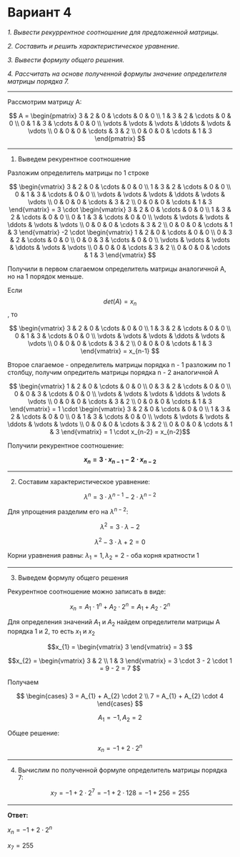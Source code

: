 # Вариант 4
*1. Вывести рекуррентное соотношение для предложенной матрицы.*
   
*2. Составить и решить характеристическое уравнение.*
   
*3. Вывести формулу общего решения.*
   
*4. Рассчитать на основе полученной формулы значение определителя матрицы порядка 7.*

---
Рассмотрим матрицу А:

$$    A =     
 \begin{pmatrix}    
  3 & 2 & 0 & \cdots & 0 & 0 \\    
  1 & 3 & 2 & \cdots & 0 & 0 \\    
  0 & 1 & 3 & \cdots & 0 & 0 \\    
  \vdots  & \vdots & \vdots & \ddots & \vdots & \vdots  \\    
  0 & 0 & 0 & \cdots & 3 & 2 \\    
  0 & 0 & 0 & \cdots & 1 & 3     
 \end{pmatrix}    $$
 
 
--- 

1. Выведем рекурентное соотношение
   
Разложим определитель матрицы по 1 строке
   
$$    \begin{vmatrix}    
  3 & 2 & 0 & \cdots & 0 & 0 \\    
  1 & 3 & 2 & \cdots & 0 & 0 \\    
  0 & 1 & 3 & \cdots & 0 & 0 \\    
  \vdots  & \vdots & \vdots & \ddots & \vdots & \vdots  \\    
  0 & 0 & 0 & \cdots & 3 & 2 \\    
  0 & 0 & 0 & \cdots & 1 & 3     
 \end{vmatrix} = 3 \cdot  
 \begin{vmatrix}    
  3 & 2 & 0 & \cdots & 0 & 0 \\    
  1 & 3 & 2 & \cdots & 0 & 0 \\    
  0 & 1 & 3 & \cdots & 0 & 0 \\    
  \vdots  & \vdots & \vdots & \ddots & \vdots & \vdots  \\    
  0 & 0 & 0 & \cdots & 3 & 2 \\    
  0 & 0 & 0 & \cdots & 1 & 3     
 \end{vmatrix} -2 \cdot  
 \begin{vmatrix}    
  1 & 2 & 0 & \cdots & 0 & 0 \\    
  0 & 3 & 2 & \cdots & 0 & 0 \\    
  0 & 0 & 3 & \cdots & 0 & 0 \\    
  \vdots  & \vdots & \vdots & \ddots & \vdots & \vdots  \\    
  0 & 0 & 0 & \cdots & 3 & 2 \\    
  0 & 0 & 0 & \cdots & 1 & 3     
 \end{vmatrix}   $$

Получили в первом слагаемом определитель матрицы аналогичной А, но на 1 порядок меньше. 

Если $$det(А) = x_{n}$$, то
    
$$ \begin{vmatrix}    
  3 & 2 & 0 & \cdots & 0 & 0 \\    
  1 & 3 & 2 & \cdots & 0 & 0 \\    
  0 & 1 & 3 & \cdots & 0 & 0 \\    
  \vdots  & \vdots & \vdots & \ddots & \vdots & \vdots  \\    
  0 & 0 & 0 & \cdots & 3 & 2 \\    
  0 & 0 & 0 & \cdots & 1 & 3     
 \end{vmatrix} = x_{n-1} $$
    
Второе слагаемое - определитель матрицы порядка n - 1 разложим по 1 столбцу, получим опредитель матрицы порядка n - 2 аналогичной А
 
 $$ \begin{vmatrix}    
  1 & 2 & 0 & \cdots & 0 & 0 \\    
  0 & 3 & 2 & \cdots & 0 & 0 \\    
  0 & 0 & 3 & \cdots & 0 & 0 \\    
  \vdots  & \vdots & \vdots & \ddots & \vdots & \vdots  \\    
  0 & 0 & 0 & \cdots & 3 & 2 \\    
  0 & 0 & 0 & \cdots & 1 & 3     
 \end{vmatrix} = 1  \cdot
\begin{vmatrix}    
  3 & 2 & 0 & \cdots & 0 & 0 \\    
  1 & 3 & 2 & \cdots & 0 & 0 \\    
  0 & 1 & 3 & \cdots & 0 & 0 \\    
  \vdots  & \vdots & \vdots & \ddots & \vdots & \vdots  \\    
  0 & 0 & 0 & \cdots & 3 & 2 \\    
  0 & 0 & 0 & \cdots & 1 & 3     
 \end{vmatrix} = 1  \cdot x_{n-2} = x_{n-2}$$

Получили рекурентное соотношение:
    
**$$ x_{n} = 3 \cdot x_{n-1} - 2 \cdot x_{n-2} $$**   

---

2.  Составим характеристическое уравнение:

$$ \lambda^n = 3 \cdot \lambda^{n-1} - 2 \cdot \lambda^{n-2} $$

   Для упрощения разделим его на $\lambda^{n-2}$:

$$ \lambda^2 = 3 \cdot \lambda - 2 $$

$$ \lambda^2 - 3 \cdot \lambda + 2 = 0 $$

Корни уравнения равны: $\lambda_{1} = 1, \lambda_{2} = 2$ - оба корня кратности 1

---

3. Выведем формулу общего решения

Рекурентное соотношение можно записать в виде:

$$ x_{n} = A_{1} \cdot 1^{n} + A_{2} \cdot 2^{n} = A_{1} + A_{2} \cdot 2^{n} $$

Для определения значений $A_{1}$ и $A_{2}$ найдем определители матрицы А порядка 1 и 2, то есть $x_{1}$ и $x_{2}$

$$x_{1} = \begin{vmatrix} 3 \end{vmatrix} = 3 $$

$$x_{2} = 
\begin{vmatrix} 
  3 & 2 \\    
  1 & 3 
\end{vmatrix} = 3 \cdot 3 - 2 \cdot 1 = 9 - 2 = 7 $$

Получаем 

$$
\begin{cases}
 3 = A_{1} + A_{2} \cdot 2 \\
 7 = A_{1} + A_{2} \cdot 4
\end{cases} 
$$

$$ A_{1} = -1, A_{2} = 2 $$

Общее решение: 

$$ x_{n} = -1 + 2 \cdot 2^{n} $$

---

4. Вычислим по полученной формуле определитель матрицы порядка 7:

$$ x_{7} = -1 + 2 \cdot 2^{7} = -1 + 2 \cdot 128 = -1 + 256 = 255 $$

---

**Ответ:**

$x_{n} = -1 + 2 \cdot 2^{n}$

$x_{7} = 255$
